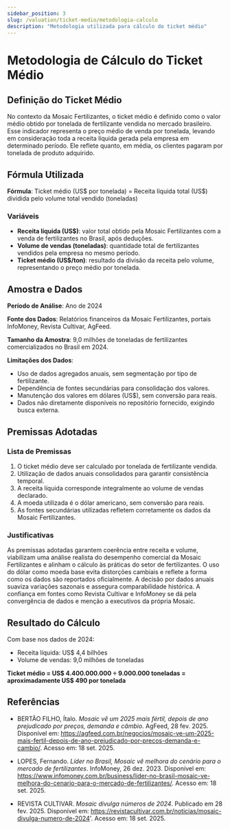 ```yaml
---
sidebar_position: 3
slug: /valuation/ticket-medio/metodologia-calculo
description: "Metodologia utilizada para cálculo do ticket médio"
---
```


# Metodologia de Cálculo do Ticket Médio

## Definição do Ticket Médio

No contexto da Mosaic Fertilizantes, o ticket médio é definido como o valor médio obtido por tonelada de fertilizante vendida no mercado brasileiro. Esse indicador representa o preço médio de venda por tonelada, levando em consideração toda a receita líquida gerada pela empresa em determinado período. Ele reflete quanto, em média, os clientes pagaram por tonelada de produto adquirido.

## Fórmula Utilizada

**Fórmula**: Ticket médio (US$ por tonelada) = Receita líquida total (US$) dividida pelo volume total vendido (toneladas)

### Variáveis

- **Receita líquida (US$)**: valor total obtido pela Mosaic Fertilizantes com a venda de fertilizantes no Brasil, após deduções.
- **Volume de vendas (toneladas)**: quantidade total de fertilizantes vendidos pela empresa no mesmo período.
- **Ticket médio (US$/ton)**: resultado da divisão da receita pelo volume, representando o preço médio por tonelada.

## Amostra e Dados

**Período de Análise**: Ano de 2024

**Fonte dos Dados**: Relatórios financeiros da Mosaic Fertilizantes, portais InfoMoney, Revista Cultivar, AgFeed.

**Tamanho da Amostra**: 9,0 milhões de toneladas de fertilizantes comercializados no Brasil em 2024.

**Limitações dos Dados**:
- Uso de dados agregados anuais, sem segmentação por tipo de fertilizante.
- Dependência de fontes secundárias para consolidação dos valores.
- Manutenção dos valores em dólares (US$), sem conversão para reais.
- Dados não diretamente disponíveis no repositório fornecido, exigindo busca externa.

## Premissas Adotadas

### Lista de Premissas

1. O ticket médio deve ser calculado por tonelada de fertilizante vendida.
2. Utilização de dados anuais consolidados para garantir consistência temporal.
3. A receita líquida corresponde integralmente ao volume de vendas declarado.
4. A moeda utilizada é o dólar americano, sem conversão para reais.
5. As fontes secundárias utilizadas refletem corretamente os dados da Mosaic Fertilizantes.

### Justificativas

As premissas adotadas garantem coerência entre receita e volume, viabilizam uma análise realista do desempenho comercial da Mosaic Fertilizantes e alinham o cálculo às práticas do setor de fertilizantes. O uso do dólar como moeda base evita distorções cambiais e reflete a forma como os dados são reportados oficialmente. A decisão por dados anuais suaviza variações sazonais e assegura comparabilidade histórica. A confiança em fontes como Revista Cultivar e InfoMoney se dá pela convergência de dados e menção a executivos da própria Mosaic.

## Resultado do Cálculo

Com base nos dados de 2024:

- Receita líquida: US$ 4,4 bilhões
- Volume de vendas: 9,0 milhões de toneladas

**Ticket médio = US$ 4.400.000.000 ÷ 9.000.000 toneladas = aproximadamente US$ 490 por tonelada**

## Referências

- BERTÃO FILHO, Ítalo. *Mosaic vê um 2025 mais fértil, depois de ano prejudicado por preços, demanda e câmbio*. AgFeed, 28 fev. 2025. Disponível em: https://agfeed.com.br/negocios/mosaic-ve-um-2025-mais-fertil-depois-de-ano-prejudicado-por-precos-demanda-e-cambio/. Acesso em: 18 set. 2025.

- LOPES, Fernando. *Líder no Brasil, Mosaic vê melhora do cenário para o mercado de fertilizantes*. InfoMoney, 26 dez. 2023. Disponível em: https://www.infomoney.com.br/business/lider-no-brasil-mosaic-ve-melhora-do-cenario-para-o-mercado-de-fertilizantes/. Acesso em: 18 set. 2025.

- REVISTA CULTIVAR. *Mosaic divulga números de 2024*. Publicado em 28 fev. 2025. Disponível em: https://revistacultivar.com.br/noticias/mosaic-divulga-numero-de-2024'. Acesso em: 18 set. 2025.
